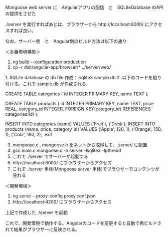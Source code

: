Mongoose web server に　Angularアプリの配信　と　SQLiteDatabase のAPIの提供をさせた

./server を実行すればあとは、ブラウザーから http://localhost:8000/ にアクセスすれば良い。

なお、サーバー側　と　Angular側のビルド方法は以下の通り

＜本番環境構築＞
<Angular>
1. ng build --configuration production
2. cp -r dist/angular-app/browser/* ../server/web/


<server>
1. SQLite database の db file 作成： sqlite3 sample.db
2. 以下のコードを貼り付ける。これで sample.db が作成される

CREATE TABLE categories (
  id INTEGER PRIMARY KEY,
  name TEXT
);

CREATE TABLE products (
  id INTEGER PRIMARY KEY,
  name TEXT,
  price REAL,
  category_id INTEGER,
  FOREIGN KEY(category_id) REFERENCES categories(id)
);

INSERT INTO categories (name) VALUES ('Fruit'), ('Drink');
INSERT INTO products (name, price, category_id) VALUES
  ('Apple', 120, 1),
  ('Orange', 150, 1),
  ('Cola', 180, 2);
.exit

3. mongoose.c , mongoose.h をネットから取得して、 server/ に配置
4. gcc main.c mongoose.c -o server -lsqlite3 -lpthread
5. これで ./server でサーバーが起動する
6. http://localhost:8000/ にブラウザーからアクセス
7. これで ./server 単体(Mongoose server 単体)でブラウザーでコンテンツが見れる



＜開発環境＞
<Angular>
1. ng serve --proxy-config proxy.conf.json
2. http://localhost:4200/ にブラウザーからアクセス

<Server>
上記で作成した ./server を起動

これで、開発環境で動作する。Angularのコードを変更すると自動で再ビルドされて結果がブラウザーに反映される。
